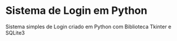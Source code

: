 # Sistema de Login em Python
Sistema simples de Login criado em Python com Biblioteca Tkinter e SQLite3
